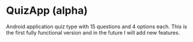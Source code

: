# QuizApp (alpha)
Android application quiz type with 15 questions and 4 options each.
This is the first fully functional version and in the future I will add new features.
